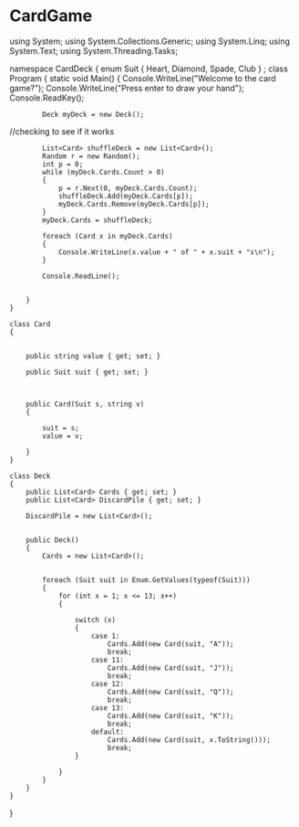 # CardGame

using System;
using System.Collections.Generic;
using System.Linq;
using System.Text;
using System.Threading.Tasks;

namespace CardDeck
{
    enum Suit
    {
        Heart,
        Diamond,
        Spade,
        Club
    }
; class Program
    {
        static void Main()
        {
            Console.WriteLine("Welcome to the card game?");
            Console.WriteLine("Press enter to draw your hand");
            Console.ReadKey();


            Deck myDeck = new Deck();

//checking to see if it works

            List<Card> shuffleDeck = new List<Card>();
            Random r = new Random();
            int p = 0;
            while (myDeck.Cards.Count > 0)
            {
                p = r.Next(0, myDeck.Cards.Count);
                shuffleDeck.Add(myDeck.Cards[p]);
                myDeck.Cards.Remove(myDeck.Cards[p]);
            }
            myDeck.Cards = shuffleDeck;

            foreach (Card x in myDeck.Cards)
            {
                Console.WriteLine(x.value + " of " + x.suit + "s\n");
            }

            Console.ReadLine();


        }
    }

    class Card
    {
       

        public string value { get; set; }

        public Suit suit { get; set; }
      
     

        public Card(Suit s, string v)
        {
            
            suit = s;
            value = v;

        }
    }

    class Deck
    {
        public List<Card> Cards { get; set; }
        public List<Card> DiscardPile { get; set; }

        DiscardPile = new List<Card>();


        public Deck()
        {
            Cards = new List<Card>();
            

            foreach (Suit suit in Enum.GetValues(typeof(Suit)))
            {
                for (int x = 1; x <= 13; x++)
                {
                    
                    switch (x)
                    {
                        case 1:
                            Cards.Add(new Card(suit, "A"));
                            break;
                        case 11:
                            Cards.Add(new Card(suit, "J"));
                            break;
                        case 12:
                            Cards.Add(new Card(suit, "Q"));
                            break;
                        case 13:
                            Cards.Add(new Card(suit, "K"));
                            break;
                        default:
                            Cards.Add(new Card(suit, x.ToString()));
                            break;
                    }
                   
                }
            }
        }
    }
}
